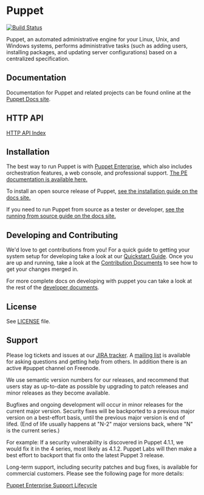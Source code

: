 Puppet
======

[![Build Status](https://travis-ci.org/puppetlabs/puppet.png?branch=master)](https://travis-ci.org/puppetlabs/puppet)

Puppet, an automated administrative engine for your Linux, Unix, and Windows systems, performs
administrative tasks (such as adding users, installing packages, and updating server
configurations) based on a centralized specification.

Documentation
-------------

Documentation for Puppet and related projects can be found online at the
[Puppet Docs site](http://docs.puppetlabs.com).

HTTP API
--------
[HTTP API Index](api/docs/http_api_index.md)

Installation
------------

The best way to run Puppet is with [Puppet Enterprise](http://puppetlabs.com/puppet/puppet-enterprise),
which also includes orchestration features, a web console, and professional support.
[The PE documentation is available here.](http://docs.puppetlabs.com/pe/latest)

To install an open source release of Puppet,
[see the installation guide on the docs site.](http://docs.puppetlabs.com/guides/installation.html)

If you need to run Puppet from source as a tester or developer,
[see the running from source guide on the docs site.](http://docs.puppetlabs.com/guides/from_source.html)

Developing and Contributing
------

We'd love to get contributions from you! For a quick guide to getting your
system setup for developing take a look at our [Quickstart
Guide](docs/quickstart.md). Once you are up and running, take a look at the
[Contribution Documents](CONTRIBUTING.md) to see how to get your changes merged
in.

For more complete docs on developing with puppet you can take a look at the
rest of the [developer documents](docs/index.md).

License
-------

See [LICENSE](LICENSE) file.

Support
-------

Please log tickets and issues at our [JIRA tracker](http://tickets.puppetlabs.com).  A [mailing
list](https://groups.google.com/forum/?fromgroups#!forum/puppet-users) is
available for asking questions and getting help from others. In addition there
is an active #puppet channel on Freenode.

We use semantic version numbers for our releases, and recommend that users stay
as up-to-date as possible by upgrading to patch releases and minor releases as
they become available.

Bugfixes and ongoing development will occur in minor releases for the current
major version. Security fixes will be backported to a previous major version on
a best-effort basis, until the previous major version is end of lifed. (End of
life usually happens at "N-2" major versions back, where "N" is the current
series.)


For example: If a security vulnerability is discovered in Puppet 4.1.1, we
would fix it in the 4 series, most likely as 4.1.2. Puppet Labs will then make
a best effort to backport that fix onto the latest Puppet 3 release.

Long-term support, including security patches and bug fixes, is available for
commercial customers. Please see the following page for more details:

[Puppet Enterprise Support Lifecycle](http://puppetlabs.com/misc/puppet-enterprise-lifecycle)

